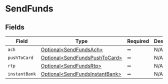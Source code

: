 # SendFunds


## Fields

| Field                                                                              | Type                                                                               | Required                                                                           | Description                                                                        |
| ---------------------------------------------------------------------------------- | ---------------------------------------------------------------------------------- | ---------------------------------------------------------------------------------- | ---------------------------------------------------------------------------------- |
| `ach`                                                                              | [Optional\<SendFundsAch>](../../models/components/SendFundsAch.md)                 | :heavy_minus_sign:                                                                 | N/A                                                                                |
| `pushToCard`                                                                       | [Optional\<SendFundsPushToCard>](../../models/components/SendFundsPushToCard.md)   | :heavy_minus_sign:                                                                 | N/A                                                                                |
| `rtp`                                                                              | [Optional\<SendFundsRtp>](../../models/components/SendFundsRtp.md)                 | :heavy_minus_sign:                                                                 | N/A                                                                                |
| `instantBank`                                                                      | [Optional\<SendFundsInstantBank>](../../models/components/SendFundsInstantBank.md) | :heavy_minus_sign:                                                                 | N/A                                                                                |